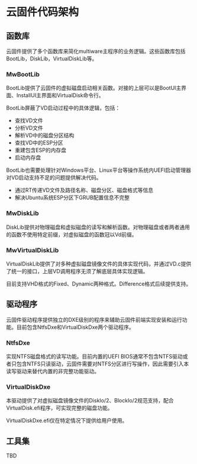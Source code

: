 云固件代码架构
=============

## 函数库 ##

云固件提供了多个函数库来简化multiware主程序的业务逻辑。这些函数库包括BootLib，DiskLib，VirtualDiskLib等。

### MwBootLib ###

BootLib提供了云固件的虚拟磁盘启动相关函数。对接的上层可以是BootUI主界面、InstallUI主界面和VirtualDisk命令行。

BootLib屏蔽了VD启动过程中的具体逻辑，包括：
- 查找VD文件
- 分析VD文件
- 解析VD中的磁盘分区结构
- 查找VD中的ESP分区
- 重建包含ESP的内存盘
- 启动内存盘

BootLib也需要处理针对Windows平台、Linux平台等操作系统内UEFI启动管理器对VD启动支持不足的问题提供解决代码。
- 通过RT传递VD文件及路径名称、磁盘分区、磁盘格式等信息
- 解决Ubuntu系统ESP分区下GRUB配置信息不完整

### MwDiskLib ###

DiskLib提供对物理磁盘和虚拟磁盘的读写和解析函数。对物理磁盘或者两者通用的函数不使用特定前缀，对虚拟磁盘的函数冠以Vd前缀。

### MwVirtualDiskLib ###

VirtualDiskLib提供了对多种虚拟磁盘镜像文件的具体实现代码，并通过VD.c提供了统一的接口，上层VD调用程序无须了解底层具体实现逻辑。

目前支持VHD格式的Fixed、Dynamic两种格式。Difference格式后续提供支持。

## 驱动程序 ##

云固件驱动程序提供独立的DXE级别的程序来辅助云固件前端实现安装和运行功能。目前包含NtfsDxe和VirtualDiskDxe两个驱动程序。

### NtfsDxe ###

实现NTFS磁盘格式的读写功能。目前内置的UEFI BIOS通常不包含NTFS驱动或者只包含NTFS只读驱动，云固件需要对NTFS分区进行写操作，因此需要引入本读写驱动来替代内置的非完整功能驱动。

### VirtualDiskDxe ###

本驱动提供了对虚拟磁盘镜像文件的DiskIo/2、BlockIo/2规范支持，配合VirtualDisk.efi程序，可实现完整的磁盘功能。

VirtualDiskDxe.efi仅在特定情况下提供给用户使用。

## 工具集 ##

TBD
